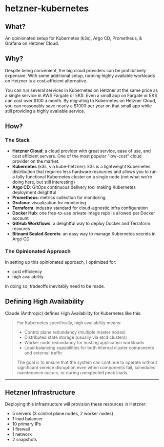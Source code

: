 # hetzner-kubernetes

## What?

An opinionated setup for Kubernetes (k3s), Argo CD, Prometheus, & Grafana on Hetzner Cloud.

## Why?

Despite being convenient, the big cloud providers can be prohibitively expensive. With some additional setup, running highly available workloads on Hetzner is a cost-efficient alternative.

You can run several services in Kubernetes on Hetzner at the same price as a single service in AWS Fargate or EKS. Even a small app on Fargate or EKS can cost over $100 a month. By migrating to Kubernetes on Hetzner Cloud, you can reasonably save nearly a $1000 per year on that small app while still providing a highly available service.

## How?

### The Stack

- **Hetzner Cloud**: a cloud provider with great service, ease of use, and cost efficient servers. One of the most popular "low-cost" cloud provider on the market.
- **Kubernetes** (k3s, via kube-hetzner): k3s is a lightweight Kubernetes distribution that requires less hardware resources and allows you to run a fully functional Kubernetes cluster on a single node (not what we're doing here, but still interesting)
- **Argo CD**: GitOps continuous delivery tool making Kubernetes deployment delightful
- **Prometheus**: metrics collection for monitoring
- **Grafana**: visualization for monitoring
- **Terraform**: industry standard for cloud-agnostic infra configuration
- **Docker Hub**: one free-to-use private image repo is allowed per Docker account
- **GitHub Workflows**: a delightful way to deploy Docker and Terraform resoures
- **Bitnami Sealed Secrets**: an easy way to manage Kubernetes secrets in Argo CD

### The Opinionated Approach

In setting up this opinionated approach, I optimized for:

- cost efficiency
- high availability

In doing so, tradeoffs inevitably need to be made.

## Defining High Availability

Claude (Anthropic) defines High Availability for Kubernetes like this:

> For Kubernetes specifically, high availability means:
>
> - Control plane redundancy (multiple master nodes)
> - Distributed state storage (usually via etcd clusters)
> - Worker node redundancy for hosting application workloads
> - Load balancing capabilities for both internal cluster components and external traffic
>
> The goal is to ensure that the system can continue to operate without significant service disruption even when components fail, scheduled maintenance occurs, or during unexpected peak loads.

<hr />

## Hetzner Infrastructure

Deploying this infrastructure will provision these resources in Hetzner:

- 5 servers (3 control plane nodes, 2 worker nodes)
- 1 load balancer
- 10 primary IPs
- 1 firewall
- 1 network
- 2 snapshots
